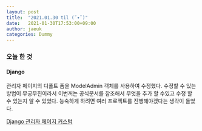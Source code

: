 ```yaml
---
layout: post
title:  "2021.01.30 til (˘▾˘)"
date:   2021-01-30T17:53:00+09:00
author: jaeuk
categories: Dummy
---
```


### **오늘 한 것**

#### Django
관리자 페이지의 디폴트 폼을 ModelAdmin 객체를 사용하여 수정했다. 
수정할 수 있는 방법이 무궁무진이라서 이번꺼는 공식문서를 참조해서 무엇을 추가 할 수있고 수정 할 수 있는지 알 수 있었다.
능숙하게 하려면 여러 프로젝트를 진행해야겠다는 생각이 들었다.

[Django 관리자 페이지 커스텀](https://nyanguk.tistory.com/34)
